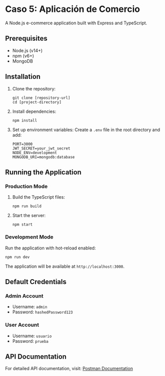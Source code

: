 # Caso 5: Aplicación de Comercio

A Node.js e-commerce application built with Express and TypeScript.

## Prerequisites

- Node.js (v14+)
- npm (v6+)
- MongoDB

## Installation

1. Clone the repository:
   ```
   git clone [repository-url]
   cd [project-directory]
   ```

2. Install dependencies:
   ```
   npm install
   ```

3. Set up environment variables:
   Create a `.env` file in the root directory and add:
   ```
   PORT=3000
   JWT_SECRET=your_jwt_secret
   NODE_ENV=development
   MONGODB_URI=mongodb:database
   ```

## Running the Application

### Production Mode
1. Build the TypeScript files:

   ```
   npm run build
   ```

2. Start the server:
   ```
   npm start
   ```

### Development Mode

Run the application with hot-reload enabled:

```
npm run dev
```

The application will be available at `http://localhost:3000`.

## Default Credentials

### Admin Account

- Username: `admin`
- Password: `hashedPassword123`

### User Account

- Username: `usuario`
- Password: `prueba`

## API Documentation

For detailed API documentation, visit:
[Postman Documentation](https://documenter.getpostman.com/view/13303225/2sAXxY2TPU)
